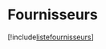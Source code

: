# Fournisseurs

[!include[listefournisseurs](fournisseurs.listefournisseurs.autogen.md)]


















